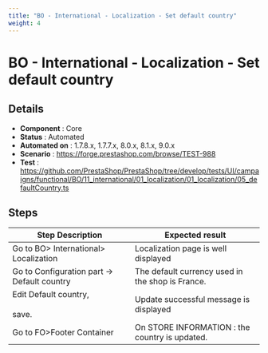 ```yaml
---
title: "BO - International - Localization - Set default country"
weight: 4
---
```


# BO - International - Localization - Set default country
## Details
* **Component** : Core
* **Status** : Automated
* **Automated on** : 1.7.8.x, 1.7.7.x, 8.0.x, 8.1.x, 9.0.x
* **Scenario** : https://forge.prestashop.com/browse/TEST-988
* **Test** : https://github.com/PrestaShop/PrestaShop/tree/develop/tests/UI/campaigns/functional/BO/11_international/01_localization/01_localization/05_defaultCountry.ts

## Steps
| Step Description | Expected result |
| ----- | ----- |
| Go to BO> International> Localization | Localization page is well displayed |
| Go to Configuration part -> Default country | The default currency used in the shop is France. |
| Edit Default country,<br><br>save. | Update successful message is displayed |
| Go to FO>Footer Container | On STORE INFORMATION : the country is updated. |